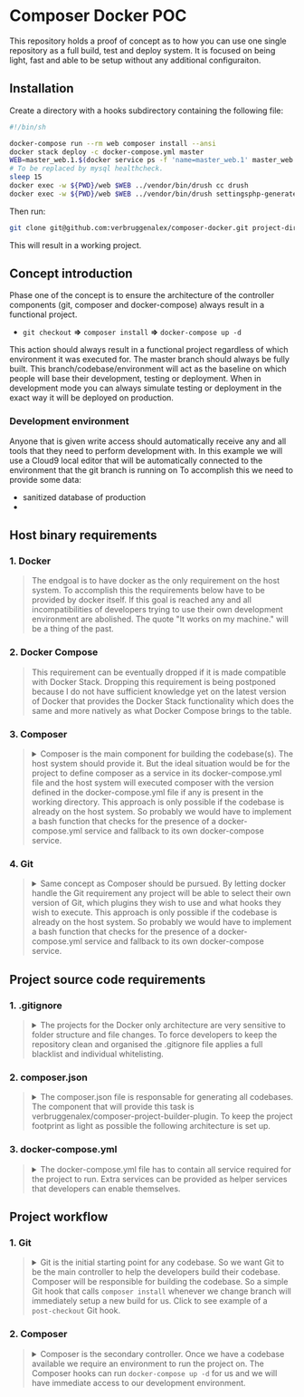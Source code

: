 # Composer Docker POC

This repository holds a proof of concept as to how you can use one single
repository as a full build, test and deploy system. It is focused on being
light, fast and able to be setup without any additional configuraiton.

## Installation

Create a directory with a hooks subdirectory containing the following file:
```bash
#!/bin/sh

docker-compose run --rm web composer install --ansi
docker stack deploy -c docker-compose.yml master
WEB=master_web.1.$(docker service ps -f 'name=master_web.1' master_web -q --no-trunc | head -n1)
# To be replaced by mysql healthcheck.
sleep 15
docker exec -w ${PWD}/web $WEB ../vendor/bin/drush cc drush
docker exec -w ${PWD}/web $WEB ../vendor/bin/drush settingsphp-generate --db-url=mysql://drupal:password@db:3306/drupal -y
```

Then run:
```bash
git clone git@github.com:verbruggenalex/composer-docker.git project-directory --template=git-hooks-directory
```

This will result in a working project.

## Concept introduction

Phase one of the concept is to ensure the architecture of the controller
components (git, composer and docker-compose) always result in a functional
project.

- `git checkout` **=>** `composer install` **=>** `docker-compose up -d`

This action should always result in a functional project regardless of which
environment it was executed for. The master branch should always be fully built.
This branch/codebase/environment will act as the baseline on which people will
base their development, testing or deployment. When in development mode you can
always simulate testing or deployment in the exact way it will be deployed on
production.

### Development environment
Anyone that is given write access should automatically receive any and all tools
that they need to perform development with. In this example we will use a
Cloud9 local editor that will be automatically connected to the environment that
the git branch is running on To accomplish this we need to provide some data:
- sanitized database of production
- 



## Host binary requirements

### 1. Docker
> The endgoal is to have docker as the only requirement on the host system. To
accomplish this the requirements below have to be provided by docker itself. If
this goal is reached any and all incompatibilities of developers trying to use
their own development environment are abolished. The quote "It works on my
machine." will be a thing of the past.

### 2. Docker Compose
> This requirement can be eventually dropped if it is made compatible with Docker
Stack. Dropping this requirement is being postponed because I do not have
sufficient knowledge yet on the latest version of Docker that provides the Docker
Stack functionality which does the same and more natively as what Docker Compose
brings to the table.

### 3. Composer
> <details><summary>Composer is the main component for building the codebase(s).
> The host system should provide it. But the ideal situation would be for the
> project to define composer as a service in its docker-compose.yml file and the
> host system will executed composer with the version defined in the
> docker-compose.yml file if any is present in the working directory. This
> approach is only possible if the codebase is already on the host system. So
> probably we would have to implement a bash function that checks for the
> presence of a docker-compose.yml service and fallback to its own
> docker-compose service.</summary>
> 
> ```shell
> #!/bin/bash
> alias composer="docker-compose exec composer" 
> ```
> </details>

### 4. Git
> <details><summary>Same concept as Composer should be pursued. By letting
> docker handle the Git requirement any project will be able to select their own
> version of Git, which plugins they wish to use and what hooks they wish to
> execute. This approach is only possible if the codebase is already on the host
> system. So probably we would have to implement a bash function that checks for
> the presence of a docker-compose.yml service and fallback to its own
> docker-compose service.</summary>
> 
> ```shell
> #!/bin/bash
> alias git="docker-compose exec git" 
> ```
> </details>

## Project source code requirements

### 1. .gitignore
> <details><summary>The projects for the Docker only architecture are very
> sensitive to folder structure and file changes. To force developers to keep the
> repository clean and organised the .gitignore file applies a full blacklist and
> individual whitelisting.</summary>
> 
> ```shell
> # Blacklist everything.
> /**
> # Whitelist each individual file or folder.
> !/README.md
> !/composer.json
> !/composer.lock
> !/docker-compose.yml
> ```
> </details>


### 2. composer.json
> <details><summary>The composer.json file is responsable for generating all
> codebases. The component that will provide this task is
> verbruggenalex/composer-project-builder-plugin. To keep the project footprint
> as light as possible the following architecture is set up.</summary>
> 
> ```javascript
> {
>     "require": {
>         "drush/drush": "8.*",
>         "drupal/drupal": "~7.0",
>         "verbruggenalex/composer-project-builder-plugin": "dev-master"
>     }
> }
> ```
> </details>

### 3. docker-compose.yml
> <details><summary>The docker-compose.yml file has to contain all service
> required for the project to run. Extra services can be provided as helper
> services that developers can enable themselves.</summary>
> 
> ```yaml
> version: '3'
> services:
> 
>   # Images should not contain non dependant components inside like phpmyadmin.
>   # It's better to move it to its own dedicated service so developers can save
>   # diskspace if they are not planning to use the service.
>   web:
>     image: fpfis/php71-dev-7
>     environment:
>       - DOCUMENT_ROOT=${PWD}/build/master/web
>     working_dir: ${PWD}/build/master/web
>     volumes:
>       - ${PWD}:${PWD}
>     links:
>       - mysql:mysql
>     labels:
>       - 'traefik.backend=web'
>       - 'traefik.port=8080'
>       - 'traefik.frontend.rule=Host:${PROJECT_BASE_URL:-dev.local}'
> 
>   # All variables should be providing a default value. This allows for the
>   # same docker-compose.yml file to be used for development, testing and
>   # deployment.
>   mysql:
>     image: mysql:5.7
>     restart: always
>     environment:
>       - MYSQL_DATABASE=${MYSQL_DATABASE:-database}
>       - MYSQL_ROOT_PASSWORD=${MYSQL_ROOT_PASSWORD:-password}
>       - MYSQL_USER=${MYSQL_USER:-root}
>       - MYSQL_PASSWORD=${MYSQL_PASSWORD:-password}
>     volumes:
>       - "./build/master/data/db/mysql:/var/lib/mysql"
> 
>   # Cloud9 needs to be patched to allow it to connect the shell to the service
>   # that is running the project. In this case the web service. Currently we
>   # mount docker binaries and socket to allow the native Cloud9 shell to access
>   # services within the project.
>   cloud9:
>     image: eeacms/cloud9
>     environment:
>       - C9_WORKSPACE=${PWD}
>     volumes:
>       - ${PWD}:${PWD}
>       - /usr/bin/docker:/usr/bin/docker
>       - /usr/local/bin/docker-compose:/usr/local/bin/docker-compose
>       - /var/run/docker.sock:/var/run/docker.sock
>     links:
>       - web:web
>     labels:
>       - 'traefik.backend=cloud9'
>       - 'traefik.port=8080'
>       - 'traefik.frontend.rule=Host:cloud9.${PROJECT_BASE_URL:-dev.local}'
> 
>   # PHPMyAdmin is added as an example service that developers can use who do
>   # not have knowledge in using MySQL CLI commands to perform their tasks.
>   pma:
>     image: phpmyadmin/phpmyadmin
>     environment:
>       PMA_HOST: mysql
>       PMA_USER: ${MYSQL_USER:-root}
>       PMA_PASSWORD: ${MYSQL_ROOT_PASSWORD:-password}
>       PHP_UPLOAD_MAX_FILESIZE: 1G
>       PHP_MAX_INPUT_VARS: 1G
>     labels:
>       - 'traefik.backend=pma'
>       - 'traefik.port=80'
>       - 'traefik.frontend.rule=Host:pma.${PROJECT_BASE_URL:-dev.local}'
> 
>   # Services are exposed to a certain domain by traefik. This allows
>   # developers to spawn a project on a domain and easily know where to access
>   # their services.
>   traefik:
>     image: traefik
>     command: -c /dev/null --web --docker --logLevel=INFO
>     ports:
>       - '8000:80'
>       - '8080:8080' # Dashboard
>     volumes:
>       - /var/run/docker.sock:/var/run/docker.sock
> ```
> </details>

## Project workflow

### 1. Git
> <details><summary>Git is the initial starting point for any codebase. So we
> want Git to be the main controller to help the developers build their
> codebase. Composer will be responsible for building the codebase. So a simple
> Git hook that calls <code>composer install</code> whenever we change branch
> will immediately setup a new build for us. Click to see example of a <code>
> post-checkout</code> Git hook.</summary>
>
> ```shell
> #!/bin/bash
> [ -f composer.json ] && composer install
> ```
> </details>

### 2. Composer
> <details><summary>Composer is the secondary controller. Once we have a
> codebase available we require an environment to run the project on. The
> Composer hooks can run <code>docker-compose up -d</code> for us and we will
> have immediate access to our development environment.</summary>
>
> ```javascript
>     "scripts": {
>        "post-install-cmd": [
>            "docker-compose up -d"
>        ]
>    }
> ```
> </details>